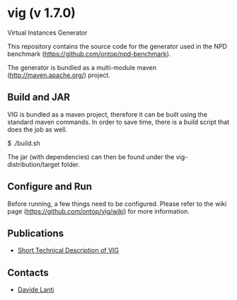 vig (v 1.7.0)
===

Virtual Instances Generator

This repository contains the source code for the generator used in the NPD benchmark (https://github.com/ontop/npd-benchmark).

The generator is bundled as a multi-module maven (http://maven.apache.org/) project.

Build and JAR
----

VIG is bundled as a maven project, therefore it can be built using the standard maven commands. In order to save time, there is a build script that does the job as well.

$ ./build.sh

The jar (with dependencies) can then be found under the vig-distribution/target folder.

Configure and Run
----
Before running, a few things need to be configured. Please refer to the wiki page (https://github.com/ontop/vig/wiki) for more information. 

Publications
----

- [Short Technical Description of VIG](https://arxiv.org/abs/1607.06343)

Contacts
----------

* [Davide Lanti](http://www.inf.unibz.it/~dlanti/)
